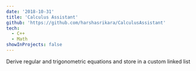 ```yaml
---
date: '2018-10-31'
title: 'Calculus Assistant'
github: 'https://github.com/harshasrikara/CalculusAssistant'
tech:
  - C++
  - Math
showInProjects: false
---
```


Derive regular and trigonometric equations and store in a custom linked list

